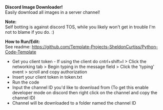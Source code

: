 **Discord Image Downloader!**  
Easily download all images in a server channel!  
  
**Note:**  
Self botting is against discord TOS, while you likely won't get in trouble I'm not to blame if you do. :)  
  
**How to Run/Edit:**  
See readme: https://github.com/Template-Projects-SheldonCurtiss/Python-Code-Template  
- Get you client token - If using the client do cntrl+shift+I > Click the networking tab > Begin typing in the message field > Click the 'typing' event > scroll and copy authorization   
- Insert your client token in token.txt  
- Run the code  
- Input the channel ID you'd like to download from (To get this enable developer mode on discord then right click on the channel and copy the channel ID)  
- Channel will be downloaded to a folder named the channel ID  
  
